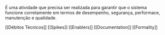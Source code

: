 É uma atividade que precisa ser realizada para garantir que o sistema funcione corretamente em termos de desempenho, segurança, performace, manutenção e qualidade.

[[Débitos Técnicos]]
[[Spikes]]
[[Enablers]]
[[Documentation]]
[[Formality]]
